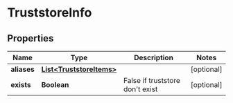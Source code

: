 
# TruststoreInfo

## Properties
Name | Type | Description | Notes
------------ | ------------- | ------------- | -------------
**aliases** | [**List&lt;TruststoreItems&gt;**](TruststoreItems.md) |  |  [optional]
**exists** | **Boolean** | False if truststore don&#39;t exist |  [optional]




